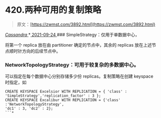 <!--yml
category: 未分类
date: 0001-01-01 00:00:00
-->

# 420.两种可用的复制策略

> 原文：[https://zwmst.com/3892.html](https://zwmst.com/3892.html)

   [ *Cassandra* ](https://zwmst.com/cassandra)*[ <time datetime="2021-09-24T14:40:28+08:00"> 2021-09-24 </time> ](https://zwmst.com/3892.html)  ### SimpleStrategy：仅用于单数据中心，

将第一个 replica 放在由 partitioner 确定的节点中，其余的 replicas 放在上述节点顺时针方向的后续节点中。

### NetworkTopologyStrategy：可用于较复杂的多数据中心。

可以指定在每个数据中心分别存储多少份 replicas。复制策略在创建 keyspace 时指定，如

```
CREATE KEYSPACE Excelsior WITH REPLICATION = { 'class' :
'SimpleStrategy','replication_factor' : 3 };
CREATE KEYSPACE Excalibur WITH REPLICATION = {'class' :'NetworkTopologyStrategy',
'dc1' : 3, 'dc2' : 2};
```*